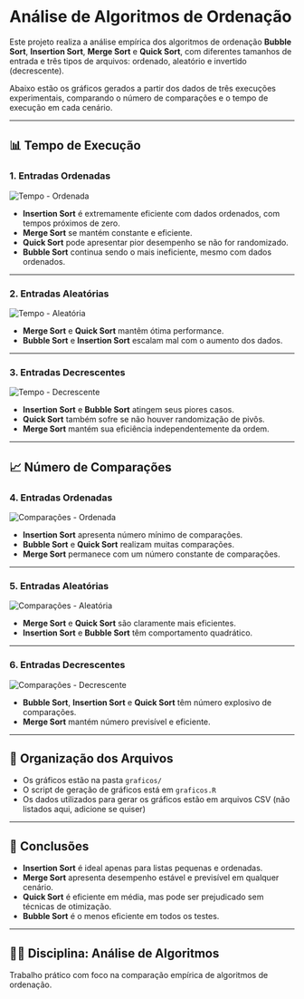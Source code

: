 # Análise de Algoritmos de Ordenação

Este projeto realiza a análise empírica dos algoritmos de ordenação **Bubble Sort**, **Insertion Sort**, **Merge Sort** e **Quick Sort**, com diferentes tamanhos de entrada e três tipos de arquivos: ordenado, aleatório e invertido (decrescente).

Abaixo estão os gráficos gerados a partir dos dados de três execuções experimentais, comparando o número de comparações e o tempo de execução em cada cenário.

---

## 📊 Tempo de Execução

### 1. Entradas Ordenadas

![Tempo - Ordenada](graficos/tempo_ordenada.png)

- **Insertion Sort** é extremamente eficiente com dados ordenados, com tempos próximos de zero.
- **Merge Sort** se mantém constante e eficiente.
- **Quick Sort** pode apresentar pior desempenho se não for randomizado.
- **Bubble Sort** continua sendo o mais ineficiente, mesmo com dados ordenados.

---

### 2. Entradas Aleatórias

![Tempo - Aleatória](graficos/tempo_aleatoria.png)

- **Merge Sort** e **Quick Sort** mantêm ótima performance.
- **Bubble Sort** e **Insertion Sort** escalam mal com o aumento dos dados.

---

### 3. Entradas Decrescentes

![Tempo - Decrescente](graficos/tempo_decrescente.png)

- **Insertion Sort** e **Bubble Sort** atingem seus piores casos.
- **Quick Sort** também sofre se não houver randomização de pivôs.
- **Merge Sort** mantém sua eficiência independentemente da ordem.

---

## 📈 Número de Comparações

### 4. Entradas Ordenadas

![Comparações - Ordenada](graficos/comparacoes_ordenada.png)

- **Insertion Sort** apresenta número mínimo de comparações.
- **Bubble Sort** e **Quick Sort** realizam muitas comparações.
- **Merge Sort** permanece com um número constante de comparações.

---

### 5. Entradas Aleatórias

![Comparações - Aleatória](graficos/comparacoes_aleatoria.png)

- **Merge Sort** e **Quick Sort** são claramente mais eficientes.
- **Insertion Sort** e **Bubble Sort** têm comportamento quadrático.

---

### 6. Entradas Decrescentes

![Comparações - Decrescente](graficos/comparacoes_decrescente.png)

- **Bubble Sort**, **Insertion Sort** e **Quick Sort** têm número explosivo de comparações.
- **Merge Sort** mantém número previsível e eficiente.

---

## 📁 Organização dos Arquivos

- Os gráficos estão na pasta `graficos/`
- O script de geração de gráficos está em `graficos.R`
- Os dados utilizados para gerar os gráficos estão em arquivos CSV (não listados aqui, adicione se quiser)

---

## 📌 Conclusões

- **Insertion Sort** é ideal apenas para listas pequenas e ordenadas.
- **Merge Sort** apresenta desempenho estável e previsível em qualquer cenário.
- **Quick Sort** é eficiente em média, mas pode ser prejudicado sem técnicas de otimização.
- **Bubble Sort** é o menos eficiente em todos os testes.

---

## 👨‍💻 Disciplina: Análise de Algoritmos
Trabalho prático com foco na comparação empírica de algoritmos de ordenação.

